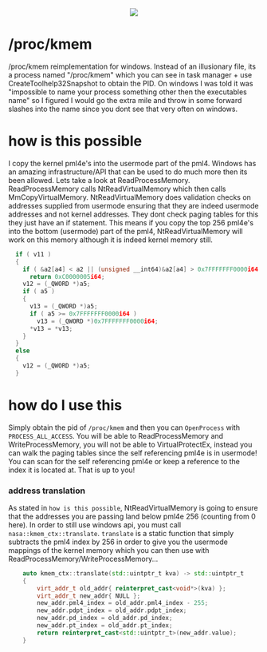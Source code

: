 <div align="center">
    <img src="https://githacks.org/_xeroxz/kmem/-/raw/f9d610783e8699406bf47e2d443813f4b976c4bf/img/kmem-icon.png"/>
</div>

# /proc/kmem

/proc/kmem reimplementation for windows. Instead of an illusionary file, its a process named "/proc/kmem" which you can see in task manager + use CreateToolhelp32Snapshot to obtain the PID. 
On windows I was told it was "impossible to name your process something other then the executables name" so I figured I would go the extra mile and throw in some forward slashes into the name
since you dont see that very often on windows.

# how is this possible

I copy the kernel pml4e's into the usermode part of the pml4. Windows has an amazing infrastructure/API that can be used to do much more then its been allowed. Lets take a look
at ReadProcessMemory. ReadProcessMemory calls NtReadVirtualMemory which then calls MmCopyVirtualMemory. NtReadVirtualMemory does validation checks on addresses supplied from
usermode ensuring that they are indeed usermode addresses and not kernel addresses. They dont check paging tables for this they just have an if statement. This means if you 
copy the top 256 pml4e's into the bottom (usermode) part of the pml4, NtReadVirtualMemory will work on this memory although it is indeed kernel memory still.

```cpp
  if ( v11 )
  {
    if ( &a2[a4] < a2 || (unsigned __int64)&a2[a4] > 0x7FFFFFFF0000i64 || a3 + a4 < a3 || a3 + a4 > 0x7FFFFFFF0000i64 )
      return 0xC0000005i64;
    v12 = (_QWORD *)a5;
    if ( a5 )
    {
      v13 = (_QWORD *)a5;
      if ( a5 >= 0x7FFFFFFF0000i64 )
        v13 = (_QWORD *)0x7FFFFFFF0000i64;
      *v13 = *v13;
    }
  }
  else
  {
    v12 = (_QWORD *)a5;
  }
```

# how do I use this

Simply obtain the pid of `/proc/kmem` and then you can `OpenProcess` with `PROCESS_ALL_ACCESS`. You will be able to ReadProcessMemory and WriteProcessMemory, you will not
be able to VirtualProtectEx, instead you can walk the paging tables since the self referencing pml4e is in usermode! You can scan for the self referencing pml4e or keep a 
reference to the index it is located at. That is up to you!

### address translation

As stated in `how is this possible`, NtReadVirtualMemory is going to ensure that the addresses you are passing land below pml4e 256 (counting from 0 here). In order
to still use windows api, you must call `nasa::kmem_ctx::translate`. `translate` is a static function that simply subtracts the pml4 index by 256 in order to give you the usermode mappings
of the kernel memory which you can then use with ReadProcessMemory/WriteProcessMemory...

```cpp
	auto kmem_ctx::translate(std::uintptr_t kva) -> std::uintptr_t
	{
		virt_addr_t old_addr{ reinterpret_cast<void*>(kva) };
		virt_addr_t new_addr{ NULL };
		new_addr.pml4_index = old_addr.pml4_index - 255;
		new_addr.pdpt_index = old_addr.pdpt_index;
		new_addr.pd_index = old_addr.pd_index;
		new_addr.pt_index = old_addr.pt_index;
		return reinterpret_cast<std::uintptr_t>(new_addr.value);
	}
```
